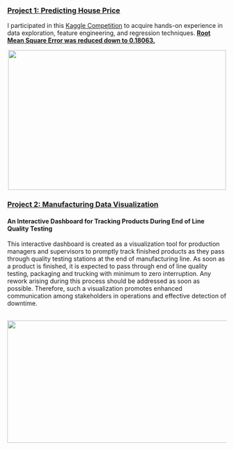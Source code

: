 ### [Project 1: Predicting House Price](https://github.com/sajidsarkar/Kaggle-House_Price-Advanced_Regression)
I participated in this [Kaggle Competition](https://www.kaggle.com/c/house-prices-advanced-regression-techniques) to acquire hands-on experience in data exploration, feature engineering, and regression techniques. <ins>**Root Mean Square Error was reduced down to 0.18063.**</ins>
<p align="center">
<img src="https://user-images.githubusercontent.com/67841104/160982681-faf6cea6-2bd8-4b41-bd61-c3aaf39f2257.png" width="500" height="320" />
</p>

### [Project 2: Manufacturing Data Visualization](https://github.com/sajidsarkar/Manufacturing-Dash)
<H4>An Interactive Dashboard for Tracking Products During End of Line Quality Testing</H4>
This interactive dashboard is created as a visualization tool for production managers and supervisors to promptly track finished products as they pass through quality testing stations at the end of manufacturing line. As soon as a product is finished, it is expected to pass through end of line quality testing, packaging and trucking with minimum to zero interruption. Any rework arising during this process should be addressed as soon as possible. Therefore, such a visualization promotes enhanced communication among stakeholders in operations and effective detection of downtime.
<br></br>
<p align="center">
<img src="https://user-images.githubusercontent.com/67841104/160864271-8712bc00-b9c5-47bc-b333-b7578f5dc34d.PNG" width="550" height="280" />
</p>




